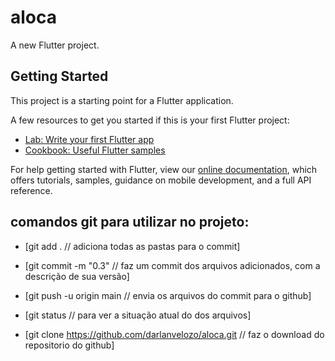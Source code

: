 # aloca

A new Flutter project.

## Getting Started

This project is a starting point for a Flutter application.

A few resources to get you started if this is your first Flutter project:

- [Lab: Write your first Flutter app](https://flutter.dev/docs/get-started/codelab)
- [Cookbook: Useful Flutter samples](https://flutter.dev/docs/cookbook)

For help getting started with Flutter, view our
[online documentation](https://flutter.dev/docs), which offers tutorials,
samples, guidance on mobile development, and a full API reference.

## comandos git para utilizar no projeto:

- [git add . // adiciona todas as pastas para o commit]

- [git commit -m "0.3" // faz um commit dos arquivos adicionados, com a descrição de sua versão]
- [git push -u origin main // envia os arquivos do commit para o github]
- [git status // para ver a situação atual do dos arquivos]
- [git clone https://github.com/darlanvelozo/aloca.git // faz o download do repositorio do github]